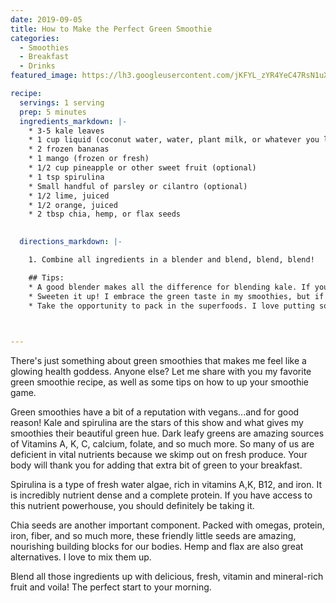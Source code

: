 ```yaml
---
date: 2019-09-05
title: How to Make the Perfect Green Smoothie
categories:
  - Smoothies
  - Breakfast
  - Drinks
featured_image: https://lh3.googleusercontent.com/jKFYL_zYR4YeC47RsN1uXWMpJiTW1Ua7trqtKMw3pcpgbWlpKA3xnWSztMyU2bgzvVEZwbnke1ciTMMG74Woa2KWenriFIy_xSsHfvoBc9bLR1AtlZUGnkjToHR6EulGgzTli_x_miw=w2400 

recipe:
  servings: 1 serving
  prep: 5 minutes
  ingredients_markdown: |-
    * 3-5 kale leaves
    * 1 cup liquid (coconut water, water, plant milk, or whatever you like)
    * 2 frozen bananas
    * 1 mango (frozen or fresh)
    * 1/2 cup pineapple or other sweet fruit (optional)
    * 1 tsp spirulina
    * Small handful of parsley or cilantro (optional)
    * 1/2 lime, juiced
    * 1/2 orange, juiced
    * 2 tbsp chia, hemp, or flax seeds
    

  directions_markdown: |-

    1. Combine all ingredients in a blender and blend, blend, blend!

    ## Tips:
    * A good blender makes all the difference for blending kale. If your blender is dull or low power, you're going to end up with a smoothie that requires a little chewing.
    * Sweeten it up! I embrace the green taste in my smoothies, but if the flavor is too overpowering, try adding a couple of dates or some extra sweet fruit like pineapple or peaches.
    * Take the opportunity to pack in the superfoods. I love putting so many "superfoods" in my breakfast that I'm set for the day. Try adding some medicinal mushrooms, dried herb powder, fresh herbs, ginger, turmeric, or whatever you fancy for an added punch.

 

---
```

There's just something about green smoothies that makes me feel like a glowing health goddess. Anyone else? Let me share with you my favorite green smoothie recipe, as well as some tips on how to up your smoothie game.

Green smoothies have a bit of a reputation with vegans...and for good reason! Kale and spirulina are the stars of this show and what gives my smoothies their beautiful green hue. Dark leafy greens are amazing sources of Vitamins A, K, C, calcium, folate, and so much more. So many of us are deficient in vital nutrients because we skimp out on fresh produce. Your body will thank you for adding that extra bit of green to your breakfast.

Spirulina is a type of fresh water algae, rich in vitamins A,K, B12, and iron. It is incredibly nutrient dense and a complete protein. If you have access to this nutrient powerhouse, you should definitely be taking it.

Chia seeds are another important component. Packed with omegas, protein, iron, fiber, and so much more, these friendly little seeds are amazing, nourishing building blocks for our bodies. Hemp and flax are also great alternatives. I love to mix them up.

Blend all those ingredients up with delicious, fresh, vitamin and mineral-rich fruit and voila! The perfect start to your morning.

